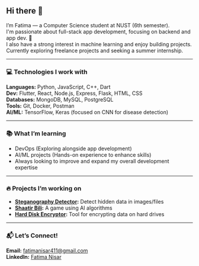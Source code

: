 ## Hi there 👋  
I’m Fatima — a Computer Science student at NUST (6th semester).  
I'm passionate about full-stack app development, focusing on backend and app dev. 🚀  
I also have a strong interest in machine learning and enjoy building projects.
Currently exploring freelance projects and seeking a summer internship.

---

### 💻 Technologies I work with
**Languages:** Python, JavaScript, C++, Dart  
**Dev:** Flutter, React, Node.js, Express, Flask, HTML, CSS  
**Databases:** MongoDB, MySQL, PostgreSQL  
**Tools:** Git, Docker, Postman  
**AI/ML:** TensorFlow, Keras (focused on CNN for disease detection)

---

### 📚 What I’m learning
- DevOps (Exploring alongside app development)
- AI/ML projects (Hands-on experience to enhance skills)
- Always looking to improve and expand my overall development expertise

---

### 🔥 Projects I’m working on  
- **[Steganography Detector](https://github.com/FatimaNisar411/LSB_steganography_detector):** Detect hidden data in images/files  
- **[Shaatir Bili](https://github.com/shaatir-billi/game):** A game using AI algorithms  
- **[Hard Disk Encryptor](https://github.com/FatimaNisar411/Hard-Disk-Encryptor):** Tool for encrypting data on hard drives  


---

### 📬 Let’s Connect!
**Email:** [fatimanisar411@gmail.com](mailto:fatimanisar411@gmail.com)  
**LinkedIn:** [Fatima Nisar](https://www.linkedin.com/in/fatima-nisar)
